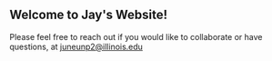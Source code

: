 ## Welcome to Jay's Website!

Please feel free to reach out if you would like to collaborate or have questions, at juneunp2@illinois.edu 
